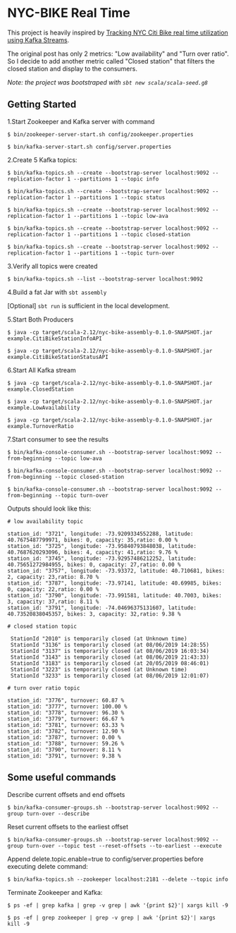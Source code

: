 # NYC-BIKE Real Time
This project is heavily inspired by [Tracking NYC Citi Bike real time utilization using Kafka Streams](https://towardsdatascience.com/tracking-nyc-citi-bike-real-time-utilization-using-kafka-streams-1c0ea9e24e79).

The original post has only 2 metrics: "Low availability" and "Turn over ratio". So I decide to add another metric called "Closed station" that filters the closed station and display to the consumers.

_Note: the project was bootstraped with `sbt new scala/scala-seed.g8`_


## Getting Started

1.Start Zookeeper and Kafka server with command

```
$ bin/zookeeper-server-start.sh config/zookeeper.properties

$ bin/kafka-server-start.sh config/server.properties
```
2.Create 5 Kafka topics:
```
$ bin/kafka-topics.sh --create --bootstrap-server localhost:9092 --replication-factor 1 --partitions 1 --topic info

$ bin/kafka-topics.sh --create --bootstrap-server localhost:9092 --replication-factor 1 --partitions 1 --topic status

$ bin/kafka-topics.sh --create --bootstrap-server localhost:9092 --replication-factor 1 --partitions 1 --topic low-ava

$ bin/kafka-topics.sh --create --bootstrap-server localhost:9092 --replication-factor 1 --partitions 1 --topic closed-station

$ bin/kafka-topics.sh --create --bootstrap-server localhost:9092 --replication-factor 1 --partitions 1 --topic turn-over
```

3.Verify all topics were created
```
$ bin/kafka-topics.sh --list --bootstrap-server localhost:9092
```

4.Build a fat Jar with `sbt assembly`

[Optional] `sbt run`  is sufficient in the local development.

5.Start Both Producers

```
$ java -cp target/scala-2.12/nyc-bike-assembly-0.1.0-SNAPSHOT.jar example.CitiBikeStationInfoAPI

$ java -cp target/scala-2.12/nyc-bike-assembly-0.1.0-SNAPSHOT.jar example.CitiBikeStationStatusAPI
```

6.Start All Kafka stream

```
$ java -cp target/scala-2.12/nyc-bike-assembly-0.1.0-SNAPSHOT.jar example.ClosedStation

$ java -cp target/scala-2.12/nyc-bike-assembly-0.1.0-SNAPSHOT.jar example.LowAvailability

$ java -cp target/scala-2.12/nyc-bike-assembly-0.1.0-SNAPSHOT.jar example.TurnoverRatio
```
7.Start consumer to see the results
```
$ bin/kafka-console-consumer.sh --bootstrap-server localhost:9092 --from-beginning --topic low-ava

$ bin/kafka-console-consumer.sh --bootstrap-server localhost:9092 --from-beginning --topic closed-station

$ bin/kafka-console-consumer.sh --bootstrap-server localhost:9092 --from-beginning --topic turn-over
```

Outputs should look like this:

```
# low availability topic

station_id: "3721", longitude: -73.9209334552288, latitude: 40.7675487799971, bikes: 0, capacity: 35,ratio: 0.00 %
station_id: "3725", longitude: -73.95840793848038, latitude: 40.7687620293096, bikes: 4, capacity: 41,ratio: 9.76 %
station_id: "3745", longitude: -73.92957486212252, latitude: 40.75651272984955, bikes: 0, capacity: 27,ratio: 0.00 %
station_id: "3757", longitude: -73.93372, latitude: 40.710681, bikes: 2, capacity: 23,ratio: 8.70 %
station_id: "3787", longitude: -73.97141, latitude: 40.69985, bikes: 0, capacity: 22,ratio: 0.00 %
station_id: "3790", longitude: -73.991581, latitude: 40.7003, bikes: 3, capacity: 37,ratio: 8.11 %
station_id: "3791", longitude: -74.04696375131607, latitude: 40.73520838045357, bikes: 3, capacity: 32,ratio: 9.38 %
```

```
# closed station topic

 StationId "2010" is temporarily closed (at Unknown time)
 StationId "3136" is temporarily closed (at 08/06/2019 14:28:55)
 StationId "3137" is temporarily closed (at 08/06/2019 16:03:34)
 StationId "3143" is temporarily closed (at 08/06/2019 21:43:33)
 StationId "3183" is temporarily closed (at 20/05/2019 08:46:01)
 StationId "3223" is temporarily closed (at Unknown time)
 StationId "3233" is temporarily closed (at 08/06/2019 12:01:07)
```

```
# turn over ratio topic

station_id: "3776", turnover: 60.87 %
station_id: "3777", turnover: 100.00 %
station_id: "3778", turnover: 96.30 %
station_id: "3779", turnover: 66.67 %
station_id: "3781", turnover: 63.33 %
station_id: "3782", turnover: 12.90 %
station_id: "3787", turnover: 0.00 %
station_id: "3788", turnover: 59.26 %
station_id: "3790", turnover: 8.11 %
station_id: "3791", turnover: 9.38 %
```

## Some useful commands

Describe current offsets and end offsets

```
$ bin/kafka-consumer-groups.sh --bootstrap-server localhost:9092 --group turn-over --describe
```

Reset current offsets to the earliest offset

```
$ bin/kafka-consumer-groups.sh --bootstrap-server localhost:9092 --group turn-over --topic test --reset-offsets --to-earliest --execute
```

Append delete.topic.enable=true to config/server.properties before executing delete command:

```
$ bin/kafka-topics.sh --zookeeper localhost:2181 --delete --topic info
```

Terminate Zookeeper and Kafka:

```
$ ps -ef | grep kafka | grep -v grep | awk '{print $2}'| xargs kill -9

$ ps -ef | grep zookeeper | grep -v grep | awk '{print $2}'| xargs kill -9
```
